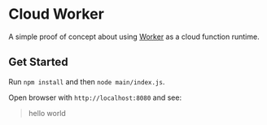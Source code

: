 # Cloud Worker

A simple proof of concept about using [Worker](https://developer.mozilla.org/en-US/docs/Web/API/Worker) as a cloud function runtime.


## Get Started

Run `npm install` and then `node main/index.js`.

Open browser with `http://localhost:8080` and see:

> hello world
